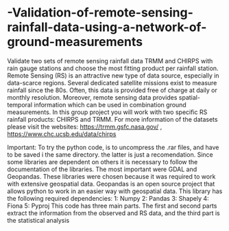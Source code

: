 # -Validation-of-remote-sensing-rainfall-data-using-a-network-of-ground-measurements
Validate two sets of remote sensing rainfall data TRMM and CHIRPS with rain gauge stations and choose the most fitting product per rainfall station.
Remote Sensing (RS) is an attractive new type of data source, especially in data-scarce 
regions. Several dedicated satellite missions exist to measure rainfall since the 80s. Often, 
this data is provided free of charge at daily or monthly resolution. Moreover, remote 
sensing data provides spatial-temporal information which can be used in combination 
ground measurements. In this group project you will work with two specific RS rainfall 
products: CHIRPS and TRMM. For more information of the datasets please visit the 
websites: https://trmm.gsfc.nasa.gov/ , https://www.chc.ucsb.edu/data/chirps 

Important: To try the python code, is to uncompress the .rar files, and have to be saved i the same directory. the latter is just a recomendation.
Since some libraries are dependent on others it is necessary to follow the documentation of the libraries. The most important were GDAL and Geopandas. These libraries were chosen because it was required to work with extensive geospatial data.
Geopandas is an open source project that allows python to work in an easier way with geospatial data. This library has the following required dependencies:
1: Numpy
2: Pandas
3: Shapely
4: Fiona
5: Pyproj
This code has three main parts. The first and second parts extract the information from the observed and RS data, and the third part is the statistical analysis
